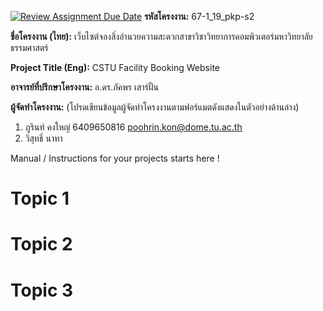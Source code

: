 [![Review Assignment Due Date](https://classroom.github.com/assets/deadline-readme-button-22041afd0340ce965d47ae6ef1cefeee28c7c493a6346c4f15d667ab976d596c.svg)](https://classroom.github.com/a/w8H8oomW)
**รหัสโครงงาน:** 67-1_19_pkp-s2

**ชื่อโครงงาน (ไทย):** เว็บไซต์จองสิ่งอำนวยความสะดวกสาขาวิชาวิทยาการคอมพิวเตอร์มหาวิทยาลัยธรรมศาสตร์


**Project Title (Eng):** CSTU Facility Booking Website

**อาจารย์ที่ปรึกษาโครงงาน:** อ.ดร.ภัคพร เสาร์ฝั้น

**ผู้จัดทำโครงงาน:** (โปรดเขียนข้อมูลผู้จัดทำโครงงานตามฟอร์แมตดังแสดงในตัวอย่างด้านล่าง)
1. ภูรินท์ คงใหญ่  6409650816  poohrin.kon@dome.tu.ac.th
2. วิสุทธิ์ นาทา
   
Manual / Instructions for your projects starts here !
# Topic 1
# Topic 2 
# Topic 3

